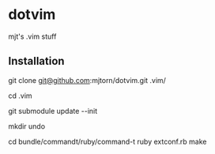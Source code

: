 dotvim
======

mjt's .vim stuff

Installation
------------

  git clone git@github.com:mjtorn/dotvim.git .vim/

  cd .vim

  git submodule update --init

  mkdir undo

  cd bundle/commandt/ruby/command-t
  ruby extconf.rb
  make



